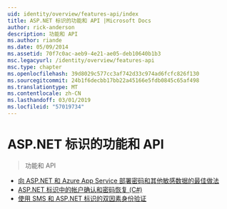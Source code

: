 ```yaml
---
uid: identity/overview/features-api/index
title: ASP.NET 标识的功能和 API |Microsoft Docs
author: rick-anderson
description: 功能和 API
ms.author: riande
ms.date: 05/09/2014
ms.assetid: 70f7c0ac-aeb9-4e21-ae05-deb10640b1b3
msc.legacyurl: /identity/overview/features-api
msc.type: chapter
ms.openlocfilehash: 39d8029c577cc3af742d33c974ad6fcfc826f130
ms.sourcegitcommit: 24b1f6decbb17bb22a45166e5fdb0845c65af498
ms.translationtype: MT
ms.contentlocale: zh-CN
ms.lasthandoff: 03/01/2019
ms.locfileid: "57019734"
---
```

<a name="aspnet-identity-features--api"></a>ASP.NET 标识的功能和 API
====================
> 功能和 API


- [向 ASP.NET 和 Azure App Service 部署密码和其他敏感数据的最佳做法](best-practices-for-deploying-passwords-and-other-sensitive-data-to-aspnet-and-azure.md)
- [ASP.NET 标识中的帐户确认和密码恢复 (C#)](account-confirmation-and-password-recovery-with-aspnet-identity.md)
- [使用 SMS 和 ASP.NET 标识的双因素身份验证](two-factor-authentication-using-sms-and-email-with-aspnet-identity.md)
